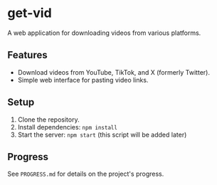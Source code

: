 # get-vid

A web application for downloading videos from various platforms.

## Features

- Download videos from YouTube, TikTok, and X (formerly Twitter).
- Simple web interface for pasting video links.

## Setup

1. Clone the repository.
2. Install dependencies: `npm install`
3. Start the server: `npm start` (this script will be added later)

## Progress

See `PROGRESS.md` for details on the project's progress.
